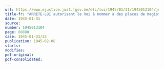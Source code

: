 ```yaml
---
url: https://www.ejustice.just.fgov.be/eli/loi/1945/01/31/1945013104/justel
title-fr: "ARRETE-LOI autorisant le Roi à nommer à des places de magistrat de complément dans le ressort de la Cour d'appel de Liège"
date: 1945-01-31
source:
number: 1945013104
page: 88888
case: 1945-01-31/33
publication: 1945-02-08
starts:
modifies:
pdf-original:
pdf-consolidated:
---
```


